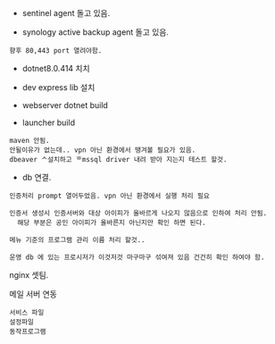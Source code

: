 - sentinel agent 돌고 있음.

- synology active backup agent 돌고 있음.

```
향후 80,443 port 열려야함.
```

- dotnet8.0.414 치치

- dev express lib 설치

- webserver dotnet build

- launcher build


```
maven 안됨.
안될이유가 없는데.. vpn 아닌 환경에서 땡겨볼 필요가 있음.
dbeaver ᄉ설치하고 ᄒmssql driver 내려 받아 지는지 테스트 할것.
```

- db 연결.



```
인증처리 prompt 열어두었음. vpn 아닌 환경에서 실행 처리 필요

인증서 생성시 인증서버와 대상 아이피가 올바르게 나오지 않음으로 인하여 처리 안됨.
  해당 부분은 공인 아이피가 올바른지 아닌지만 확인 하면 된다.
```

```
메뉴 기준의 프로그램 관리 이름 처리 할것..
```

```
운영 db 에 있는 프로시저가 이것저것 마구마구 섞여져 있음 건건히 확인 하여야 함.
```

nginx 셋팀.

메일 서버 연동
```
서비스 파일 
설정파일
동작프로그램

```


